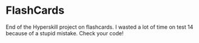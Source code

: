 # FlashCards
End of the Hyperskill project on flashcards. I wasted a lot of time on test 14 because of a stupid mistake.
Check your code!
